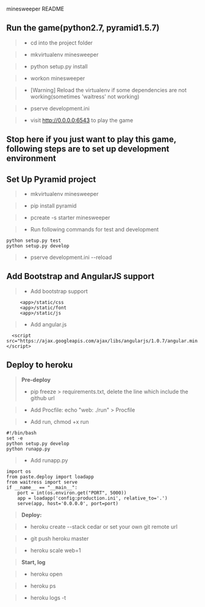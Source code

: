 minesweeper README

Run the game(python2.7, pyramid1.5.7)
------------
>- cd into the project folder

>- mkvirtualenv minesweeper

>- python setup.py install

>- workon minesweeper

>- [Warning] Reload the virtualenv if some dependencies are not working(sometimes 'waitress' not working)

>- pserve development.ini

>- visit http://0.0.0.0:6543 to play the game

Stop here if you just want to play this game, following steps are to set up development environment
----------------------------------------------------------------------------------------------------

Set Up Pyramid project
----------------------

>- mkvirtualenv minesweeper

>- pip install pyramid

>- pcreate -s starter minesweeper

>- Run following commands for test and development
```
python setup.py test
python setup.py develop
```
>- pserve development.ini --reload


Add Bootstrap and AngularJS support
-----------------------------------
>- Add bootstrap support
```
     <app>/static/css
     <app>/static/font
     <app>/static/js
```
>- Add angular.js
```
  <script src="https://ajax.googleapis.com/ajax/libs/angularjs/1.0.7/angular.min.js"></script>
```

Deploy to heroku
----------------
>**Pre-deploy**
>- pip  freeze > requirements.txt, delete the line which include the github url

>- Add Procfile:  echo "web: ./run" > Procfile

>- Add run, chmod +x run
```
#!/bin/bash
set -e
python setup.py develop
python runapp.py
```

>- Add runapp.py
```
import os
from paste.deploy import loadapp
from waitress import serve
if __name__ == "__main__":
    port = int(os.environ.get("PORT", 5000))
    app = loadapp('config:production.ini', relative_to='.')
    serve(app, host='0.0.0.0', port=port)
```

>**Deploy:**

>- heroku create --stack cedar or set your own git remote url

>- git push heroku master

>- heroku scale web=1

>**Start, log**

>- heroku open

>- heroku ps

>- heroku logs -t